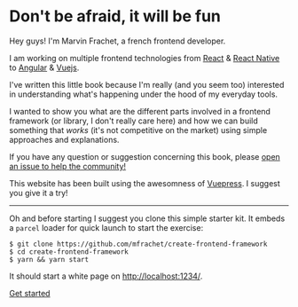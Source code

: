 # Don't be afraid, it will be fun

Hey guys! I'm Marvin Frachet, a french frontend developer.

I am working on multiple frontend technologies from [React](https://reactjs.org/) & [React Native](https://facebook.github.io/react-native/) to [Angular](https://angular.io/) & [Vuejs](https://vuejs.org/).

I've written this little book because I'm really (and you seem too) interested in understanding what's happening under the
hood of my everyday tools.

I wanted to show you what are the different parts involved in a frontend framework (or library, I don't really care here)
and how we can build something that _works_ (it's not competitive on the market) using simple approaches and explanations.

If you have any question or suggestion concerning this book, please [open an issue to help the community!](https://github.com/mfrachet/create-frontend-framework/issues?q=is%3Aissue+is%3Aopen+sort%3Aupdated-desc)

This website has been built using the awesomness of [Vuepress](https://vuepress.vuejs.org/). I suggest you give it a try!

---

Oh and before starting I suggest you clone this simple starter kit. It embeds a `parcel` loader for quick launch to start the exercise:

```
$ git clone https://github.com/mfrachet/create-frontend-framework
$ cd create-frontend-framework
$ yarn && yarn start
```

It should start a white page on [http://localhost:1234/](http://localhost:1234/).

[Get started](/templating/intro.html)
